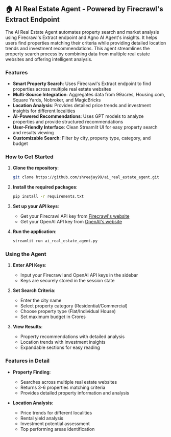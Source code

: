 ## 🏠 AI Real Estate Agent - Powered by Firecrawl's Extract Endpoint

The AI Real Estate Agent automates property search and market analysis using Firecrawl's Extract endpoint and Agno AI Agent's insights. It helps users find properties matching their criteria while providing detailed location trends and investment recommendations. This agent streamlines the property search process by combining data from multiple real estate websites and offering intelligent analysis.

### Features
- **Smart Property Search**: Uses Firecrawl's Extract endpoint to find properties across multiple real estate websites
- **Multi-Source Integration**: Aggregates data from 99acres, Housing.com, Square Yards, Nobroker, and MagicBricks
- **Location Analysis**: Provides detailed price trends and investment insights for different localities
- **AI-Powered Recommendations**: Uses GPT models to analyze properties and provide structured recommendations
- **User-Friendly Interface**: Clean Streamlit UI for easy property search and results viewing
- **Customizable Search**: Filter by city, property type, category, and budget

### How to Get Started
1. **Clone the repository**:
   ```bash
   git clone https://github.com/shreejay99/ai_real_estate_agent.git
   ```

2. **Install the required packages**:
   ```bash
   pip install -r requirements.txt
   ```

3. **Set up your API keys**:
   - Get your Firecrawl API key from [Firecrawl's website](https://www.firecrawl.dev/app/api-keys)
   - Get your OpenAI API key from [OpenAI's website](https://platform.openai.com/api-keys)

4. **Run the application**:
   ```bash
   streamlit run ai_real_estate_agent.py
   ```

### Using the Agent
1. **Enter API Keys**:
   - Input your Firecrawl and OpenAI API keys in the sidebar
   - Keys are securely stored in the session state

2. **Set Search Criteria**:
   - Enter the city name
   - Select property category (Residential/Commercial)
   - Choose property type (Flat/Individual House)
   - Set maximum budget in Crores

3. **View Results**:
   - Property recommendations with detailed analysis
   - Location trends with investment insights
   - Expandable sections for easy reading

### Features in Detail
- **Property Finding**:
  - Searches across multiple real estate websites
  - Returns 3-6 properties matching criteria
  - Provides detailed property information and analysis

- **Location Analysis**:
  - Price trends for different localities
  - Rental yield analysis
  - Investment potential assessment
  - Top performing areas identification
